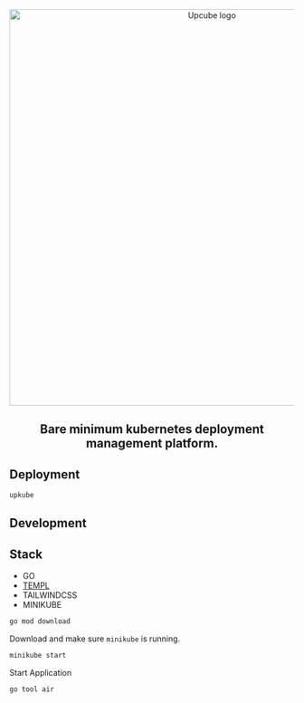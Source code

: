 <div align="center">
  <img src="https://github.com/user-attachments/assets/a07c897e-c66f-47de-ac04-1649e4a3ea48" alt="Upcube logo" width="700px" />  
  <h2>Bare minimum kubernetes deployment management platform.</h2>
</div>


## Deployment

```bash
upkube
```

## Development

## Stack

- GO
- [TEMPL](https://templ.guide/)
- TAILWINDCSS
- MINIKUBE

```bash
go mod download
```

Download and make sure `minikube` is running. 

```bash
minikube start
```

Start Application 

```bash
go tool air
```

